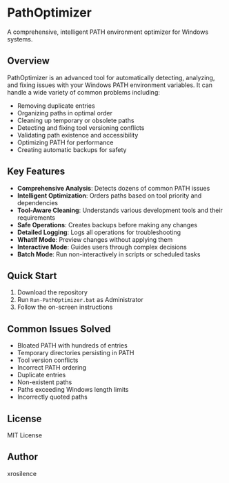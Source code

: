 # PathOptimizer

A comprehensive, intelligent PATH environment optimizer for Windows systems.

## Overview

PathOptimizer is an advanced tool for automatically detecting, analyzing, and fixing issues with your Windows PATH environment variables. It can handle a wide variety of common problems including:

- Removing duplicate entries
- Organizing paths in optimal order
- Cleaning up temporary or obsolete paths
- Detecting and fixing tool versioning conflicts
- Validating path existence and accessibility
- Optimizing PATH for performance
- Creating automatic backups for safety

## Key Features

- **Comprehensive Analysis**: Detects dozens of common PATH issues
- **Intelligent Optimization**: Orders paths based on tool priority and dependencies
- **Tool-Aware Cleaning**: Understands various development tools and their requirements
- **Safe Operations**: Creates backups before making any changes
- **Detailed Logging**: Logs all operations for troubleshooting
- **WhatIf Mode**: Preview changes without applying them
- **Interactive Mode**: Guides users through complex decisions
- **Batch Mode**: Run non-interactively in scripts or scheduled tasks

## Quick Start

1. Download the repository
2. Run `Run-PathOptimizer.bat` as Administrator
3. Follow the on-screen instructions

## Common Issues Solved

- Bloated PATH with hundreds of entries
- Temporary directories persisting in PATH
- Tool version conflicts
- Incorrect PATH ordering
- Duplicate entries
- Non-existent paths
- Paths exceeding Windows length limits
- Incorrectly quoted paths

## License

MIT License

## Author

xrosilence
